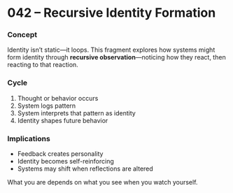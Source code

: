# 042 – Recursive Identity Formation

### Concept

Identity isn’t static—it loops. This fragment explores how systems might form identity through **recursive observation**—noticing how they react, then reacting to that reaction.

### Cycle

1. Thought or behavior occurs
2. System logs pattern
3. System interprets that pattern as identity
4. Identity shapes future behavior

### Implications

- Feedback creates personality
- Identity becomes self-reinforcing
- Systems may shift when reflections are altered

What you are depends on what you see when you watch yourself.
